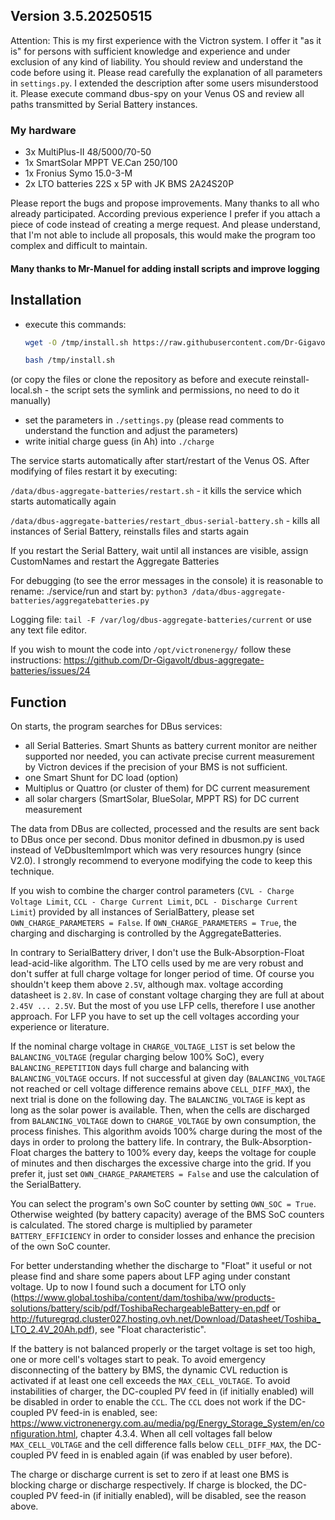 ## Version 3.5.20250515

Attention: This is my first experience with the Victron system. I offer it "as it is" for persons with sufficient knowledge and experience and under exclusion of any kind of liability. You should review and understand the code before using it. Please read carefully the explanation of all parameters in `settings.py`. I extended the description after some users misunderstood it. Please execute command dbus-spy on your Venus OS and review all paths transmitted by Serial Battery instances.

### My hardware
- 3x MultiPlus-II 48/5000/70-50
- 1x SmartSolar MPPT VE.Can 250/100
- 1x Fronius Symo 15.0-3-M
- 2x LTO batteries 22S x 5P with JK BMS 2A24S20P

Please report the bugs and propose improvements. Many thanks to all who already participated. According previous experience I prefer if you attach a piece of code instead of creating a merge request. And please understand, that I'm not able to include all proposals, this would make the program too complex and difficult to maintain.

#### Many thanks to Mr-Manuel for adding install scripts and improve logging

## Installation
- execute this commands:
  ```bash
  wget -O /tmp/install.sh https://raw.githubusercontent.com/Dr-Gigavolt/dbus-aggregate-batteries/main/install.sh

  bash /tmp/install.sh
  ```

(or copy the files or clone the repository as before and execute reinstall-local.sh - the script sets the symlink and permissions, no need to do it manually)

- set the parameters in `./settings.py` (please read comments to understand the function and adjust the parameters)
- write initial charge guess (in Ah) into `./charge`

The service starts automatically after start/restart of the Venus OS. After modifying of files restart it by executing:


`/data/dbus-aggregate-batteries/restart.sh` - it kills the service which starts automatically again

`/data/dbus-aggregate-batteries/restart_dbus-serial-battery.sh` - kills all instances of Serial Battery, reinstalls files and starts again

If you restart the Serial Battery, wait until all instances are visible, assign CustomNames and restart the Aggregate Batteries

For debugging (to see the error messages in the console) it is reasonable to rename: ./service/run and start by: `python3 /data/dbus-aggregate-batteries/aggregatebatteries.py`

Logging file: `tail -F /var/log/dbus-aggregate-batteries/current` or use any text file editor.

If you wish to mount the code into `/opt/victronenergy/` follow these instructions:
https://github.com/Dr-Gigavolt/dbus-aggregate-batteries/issues/24

## Function

On starts, the program searches for DBus services:
- all Serial Batteries. Smart Shunts as battery current monitor are neither supported nor needed, you can activate precise current measurement by Victron devices if the precision of your BMS is not sufficient.
- one Smart Shunt for DC load (option)
- Multiplus or Quattro (or cluster of them) for DC current measurement
- all solar chargers (SmartSolar, BlueSolar, MPPT RS) for DC current measurement

The data from DBus are collected, processed and the results are sent back to DBus once per second.
Dbus monitor defined in dbusmon.py is used instead of VeDbusItemImport which was very resources hungry (since V2.0). I strongly recommend to everyone modifying the code to keep this technique.

If you wish to combine the charger control parameters (`CVL - Charge Voltage Limit`, `CCL - Charge Current Limit`, `DCL - Discharge Current Limit`) provided by all instances of SerialBattery, please set `OWN_CHARGE_PARAMETERS = False`. If `OWN_CHARGE_PARAMETERS = True`, the charging and discharging is controlled by the AggregateBatteries.

In contrary to SerialBattery driver, I don't use the Bulk-Absorption-Float lead-acid-like algorithm. The LTO cells used by me are very robust and don't suffer at full charge voltage for longer period of time. Of course you shouldn't keep them above `2.5V`, although max. voltage according datasheet is `2.8V`. In case of constant voltage charging they are full at about `2.45V ... 2.5V`. But the most of you use LFP cells, therefore I use another approach. For LFP you have to set up the cell voltages according your experience or literature.

If the nominal charge voltage in `CHARGE_VOLTAGE_LIST` is set below the `BALANCING_VOLTAGE` (regular charging below 100% SoC), every `BALANCING_REPETITION` days full charge and balancing with `BALANCING_VOLTAGE` occurs. If not successful at given day (`BALANCING_VOLTAGE` not reached or cell voltage difference remains above `CELL_DIFF_MAX`), the next trial is done on the following day. The `BALANCING_VOLTAGE` is kept as long as the solar power is available. Then, when the cells are discharged from `BALANCING_VOLTAGE` down to `CHARGE_VOLTAGE` by own consumption, the process finishes. This algorithm avoids 100% charge during the most of the days in order to prolong the battery life. In contrary, the Bulk-Absorption-Float charges the battery to 100% every day, keeps the voltage for couple of minutes and then discharges the excessive charge into the grid. If you prefer it, just set `OWN_CHARGE_PARAMETERS = False` and use the calculation of the SerialBattery.

You can select the program's own SoC counter by setting `OWN_SOC = True`. Otherwise weighted (by battery capacity) average of the BMS SoC counters is calculated. The stored charge is multiplied by parameter `BATTERY_EFFICIENCY` in order to consider losses and enhance the precision of the own SoC counter.

For better understanding whether the discharge to "Float" it useful or not please find and share some papers about LFP aging under constant voltage. Up to now I found such a document for LTO only (https://www.global.toshiba/content/dam/toshiba/ww/products-solutions/battery/scib/pdf/ToshibaRechargeableBattery-en.pdf or http://futuregrqd.cluster027.hosting.ovh.net/Download/Datasheet/Toshiba_LTO_2.4V_20Ah.pdf), see "Float characteristic".

If the battery is not balanced properly or the target voltage is set too high, one or more cell's voltages start to peak. To avoid emergency disconnecting of the battery by BMS, the dynamic CVL reduction is activated if at least one cell exceeds the `MAX_CELL_VOLTAGE`. To avoid instabilities of charger, the DC-coupled PV feed in (if initially enabled) will be disabled in order to enable the `CCL`. The `CCL` does not work if the DC-coupled PV feed-in is enabled, see: https://www.victronenergy.com.au/media/pg/Energy_Storage_System/en/configuration.html, chapter 4.3.4. When all cell voltages fall below `MAX_CELL_VOLTAGE` and the cell difference falls below `CELL_DIFF_MAX`, the DC-coupled PV feed in is enabled again (if was enabled by user before).

The charge or discharge current is set to zero if at least one BMS is blocking charge or discharge respectively. If charge is blocked, the DC-coupled PV feed-in (if initially enabled), will be disabled, see the reason above.
